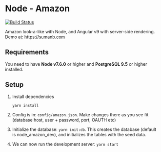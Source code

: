 # Node - Amazon
[![Build Status](https://travis-ci.org/sumanbh/node-amazon.svg?branch=master)](https://travis-ci.org/sumanbh/node-amazon)

Amazon look-a-like with Node, and Angular v9 with server-side rendering. Demo at: https://sumanb.com

## Requirements
You need to have **Node v7.6.0** or higher and **PostgreSQL 9.5** or higher installed.

## Setup
1. Install dependencies
    ```
    yarn install
    ```
    
2. Config is in: ``config/amazon.json``. Make changes there as you see fit (database host, user + password, port, OAUTH etc)
    
3. Initialize the database: ``yarn init:db``. This creates the database (default is node_amazon_dev), and initializes the tables with the seed data.

4. We can now run the development server: ```yarn start```

